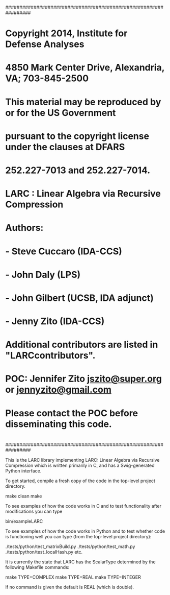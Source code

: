 #################################################################
#                                                               #
# Copyright 2014, Institute for Defense Analyses                #
# 4850 Mark Center Drive, Alexandria, VA; 703-845-2500          #
# This material may be reproduced by or for the US Government   #
# pursuant to the copyright license under the clauses at DFARS  #
# 252.227-7013 and 252.227-7014.                                #
#                                                               #
# LARC : Linear Algebra via Recursive Compression               #
# Authors:                                                      #
#   - Steve Cuccaro (IDA-CCS)                                   #
#   - John Daly (LPS)                                           #
#   - John Gilbert (UCSB, IDA adjunct)                          #
#   - Jenny Zito (IDA-CCS)                                      #
#                                                               #
# Additional contributors are listed in "LARCcontributors".     #
#                                                               #
# POC: Jennifer Zito jszito@super.org or jennyzito@gmail.com    #
# Please contact the POC before disseminating this code.        #
#                                                               #
#################################################################

This is the LARC library implementing
LARC: Linear Algebra via Recursive Compression
which is written primarily in C, and 
has a Swig-generated Python interface.  

To get started, compile a fresh copy of the code in the 
top-level project directory.

  make clean
  make

To see examples of how the code works in C and to test
functionality after modifications you can type

  bin/exampleLARC

To see examples of how the code works in Python and to test
whether code is functioning well you can type (from the
top-level project directory):

  ./tests/python/test_matrixBuild.py
  ./tests/python/test_math.py
  ./tests/python/test_localHash.py
  etc.

It is currently the state that LARC has the ScalarType 
determined by the following Makefile commands:  

  make TYPE=COMPLEX
  make TYPE=REAL
  make TYPE=INTEGER

If no command is given the default is REAL (which is double).




